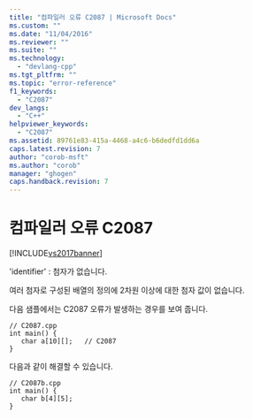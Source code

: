 ```yaml
---
title: "컴파일러 오류 C2087 | Microsoft Docs"
ms.custom: ""
ms.date: "11/04/2016"
ms.reviewer: ""
ms.suite: ""
ms.technology: 
  - "devlang-cpp"
ms.tgt_pltfrm: ""
ms.topic: "error-reference"
f1_keywords: 
  - "C2087"
dev_langs: 
  - "C++"
helpviewer_keywords: 
  - "C2087"
ms.assetid: 89761e83-415a-4468-a4c6-b6dedfd1dd6a
caps.latest.revision: 7
author: "corob-msft"
ms.author: "corob"
manager: "ghogen"
caps.handback.revision: 7
---
```

# 컴파일러 오류 C2087
[!INCLUDE[vs2017banner](../../assembler/inline/includes/vs2017banner.md)]

'identifier' : 첨자가 없습니다.  
  
 여러 첨자로 구성된 배열의 정의에 2차원 이상에 대한 첨자 값이 없습니다.  
  
 다음 샘플에서는 C2087 오류가 발생하는 경우를 보여 줍니다.  
  
```  
// C2087.cpp  
int main() {  
   char a[10][];   // C2087  
}  
```  
  
 다음과 같이 해결할 수 있습니다.  
  
```  
// C2087b.cpp  
int main() {  
   char b[4][5];  
}  
```